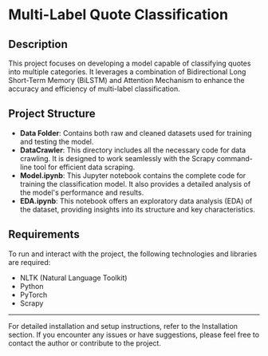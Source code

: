 # Multi-Label Quote Classification

## Description

This project focuses on developing a model capable of classifying quotes into multiple categories. It leverages a combination of Bidirectional Long Short-Term Memory (BiLSTM) and Attention Mechanism to enhance the accuracy and efficiency of multi-label classification.

## Project Structure

- **Data Folder**: Contains both raw and cleaned datasets used for training and testing the model.
- **DataCrawler**: This directory includes all the necessary code for data crawling. It is designed to work seamlessly with the Scrapy command-line tool for efficient data scraping.
- **Model.ipynb**: This Jupyter notebook contains the complete code for training the classification model. It also provides a detailed analysis of the model's performance and results.
- **EDA.ipynb**: This notebook offers an exploratory data analysis (EDA) of the dataset, providing insights into its structure and key characteristics.

## Requirements

To run and interact with the project, the following technologies and libraries are required:
- NLTK (Natural Language Toolkit)
- Python
- PyTorch
- Scrapy

---

For detailed installation and setup instructions, refer to the Installation section. If you encounter any issues or have suggestions, please feel free to contact the author or contribute to the project.
